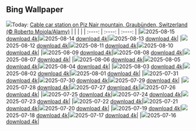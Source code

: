 ## Bing Wallpaper
![](./wallpaper/2025-08-15.jpg)Today: [Cable car station on Piz Nair mountain, Graubünden, Switzerland (© Roberto Moiola/Alamy)](./wallpaper/2025-08-15.jpg)
|      |      |      |
| :----: | :----: | :----: |
|![](./wallpaper/2025-08-15_sm.jpg)2025-08-15 [download 4k](./wallpaper/2025-08-15.jpg)|![](./wallpaper/2025-08-14_sm.jpg)2025-08-14 [download 4k](./wallpaper/2025-08-14.jpg)|![](./wallpaper/2025-08-13_sm.jpg)2025-08-13 [download 4k](./wallpaper/2025-08-13.jpg)|
|![](./wallpaper/2025-08-12_sm.jpg)2025-08-12 [download 4k](./wallpaper/2025-08-12.jpg)|![](./wallpaper/2025-08-11_sm.jpg)2025-08-11 [download 4k](./wallpaper/2025-08-11.jpg)|![](./wallpaper/2025-08-10_sm.jpg)2025-08-10 [download 4k](./wallpaper/2025-08-10.jpg)|
|![](./wallpaper/2025-08-09_sm.jpg)2025-08-09 [download 4k](./wallpaper/2025-08-09.jpg)|![](./wallpaper/2025-08-08_sm.jpg)2025-08-08 [download 4k](./wallpaper/2025-08-08.jpg)|![](./wallpaper/2025-08-07_sm.jpg)2025-08-07 [download 4k](./wallpaper/2025-08-07.jpg)|
|![](./wallpaper/2025-08-06_sm.jpg)2025-08-06 [download 4k](./wallpaper/2025-08-06.jpg)|![](./wallpaper/2025-08-05_sm.jpg)2025-08-05 [download 4k](./wallpaper/2025-08-05.jpg)|![](./wallpaper/2025-08-04_sm.jpg)2025-08-04 [download 4k](./wallpaper/2025-08-04.jpg)|
|![](./wallpaper/2025-08-03_sm.jpg)2025-08-03 [download 4k](./wallpaper/2025-08-03.jpg)|![](./wallpaper/2025-08-02_sm.jpg)2025-08-02 [download 4k](./wallpaper/2025-08-02.jpg)|![](./wallpaper/2025-08-01_sm.jpg)2025-08-01 [download 4k](./wallpaper/2025-08-01.jpg)|
|![](./wallpaper/2025-07-31_sm.jpg)2025-07-31 [download 4k](./wallpaper/2025-07-31.jpg)|![](./wallpaper/2025-07-30_sm.jpg)2025-07-30 [download 4k](./wallpaper/2025-07-30.jpg)|![](./wallpaper/2025-07-29_sm.jpg)2025-07-29 [download 4k](./wallpaper/2025-07-29.jpg)|
|![](./wallpaper/2025-07-28_sm.jpg)2025-07-28 [download 4k](./wallpaper/2025-07-28.jpg)|![](./wallpaper/2025-07-27_sm.jpg)2025-07-27 [download 4k](./wallpaper/2025-07-27.jpg)|![](./wallpaper/2025-07-26_sm.jpg)2025-07-26 [download 4k](./wallpaper/2025-07-26.jpg)|
|![](./wallpaper/2025-07-25_sm.jpg)2025-07-25 [download 4k](./wallpaper/2025-07-25.jpg)|![](./wallpaper/2025-07-24_sm.jpg)2025-07-24 [download 4k](./wallpaper/2025-07-24.jpg)|![](./wallpaper/2025-07-23_sm.jpg)2025-07-23 [download 4k](./wallpaper/2025-07-23.jpg)|
|![](./wallpaper/2025-07-22_sm.jpg)2025-07-22 [download 4k](./wallpaper/2025-07-22.jpg)|![](./wallpaper/2025-07-21_sm.jpg)2025-07-21 [download 4k](./wallpaper/2025-07-21.jpg)|![](./wallpaper/2025-07-20_sm.jpg)2025-07-20 [download 4k](./wallpaper/2025-07-20.jpg)|
|![](./wallpaper/2025-07-19_sm.jpg)2025-07-19 [download 4k](./wallpaper/2025-07-19.jpg)|![](./wallpaper/2025-07-18_sm.jpg)2025-07-18 [download 4k](./wallpaper/2025-07-18.jpg)|![](./wallpaper/2025-07-17_sm.jpg)2025-07-17 [download 4k](./wallpaper/2025-07-17.jpg)|
|![](./wallpaper/2025-07-16_sm.jpg)2025-07-16 [download 4k](./wallpaper/2025-07-16.jpg)|